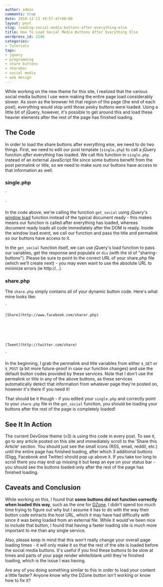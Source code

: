 ```yaml
---
author: admin
comments: true
date: 2010-12-13 19:57:47+00:00
layout: post
slug: loading-social-media-buttons-after-everything-else
title: How To Load Social Media Buttons After Everything Else
wordpress_id: 2146
categories:
- Tutorials
tags:
- jquery
- programming
- share buttons
- sharebar
- social media
- web design
---
```


While working on the new theme for this site, I realized that the various social media buttons I use were making the entire page load considerably slower.  As soon as the browser hit that region of the page (the end of each post), everything would stop until those pesky buttons were loaded.  Using a little bit of jQuery, however, it's possible to get around this and load these heavier elements after the rest of the page has finished loading.<!-- more -->



## The Code



In order to load the share buttons after everything else, we need to do two things.  First, we need to edit our post template (`single.php`) to call a jQuery function _after_ everything has loaded.  We call this function in `single.php` instead of an external JavaScript file since some buttons benefit from the post permalink or title, so we need to make sure our buttons have access to that information as well.



### single.php



`




`

In the code above, we're calling the function `get_social` using jQuery's [window load](http://api.jquery.com/ready/) function instead of the typical document ready - this makes means our function is called after everything has loaded, whereas document ready loads all code immediately after the DOM is ready.  Inside the window load event, we call our function and pass the title and permalink so our buttons have access to it.

In the `get_social` function itself, we can use jQuery's load function to pass our variables, get the response and populate or `div` (with the id of "sharing-buttons").  Please be sure to point to the correct URL of your share.php file (which we'll create next) - you may even want to use the absolute URL to minimize errors (ie http://...).



### share.php



The `share.php` simply contains all of your dynamic button code.  Here's what mine looks like:

`




	
	






	[Share](http://www.facebook.com/sharer.php)






	[Tweet](http://twitter.com/share)



`

In the beginning, I grab the permalink and title variables from either `$_GET` or `$_POST` (a bit more future-proof in case our function changes) and use the default button codes provided by these services.  Note that I don't use the permalink or title in any of the above buttons, as these services automatically detect that information from whatever page they're posted on, however it's there if you need it!

That should be it though - if you edited your `single.php` and correctly point to your `share.php` file in the `get_social` function, you should be loading your buttons after the rest of the page is completely loaded!



## See It In Action



The current DevGrow theme (v3) is using this code in every post.  To see it, go to any article posted on this site and immediately scroll to the 'Share this Article' section.  You should just see the small icons (RSS, email, reddit, etc.) until the entire page has finished loading, after which 3 additional buttons (Digg, Facebook and Twitter) should pop up above it.  If you take too long to scroll there you may end up missing it but keep an eye on your status bar - you should see the buttons loaded only after the rest of the page has finished loading.



## Caveats and Conclusion



While working on this, I found that **some buttons did not function correctly when loaded this way**, such as the one for [DZone](http://www.dzone.com/links/index.html).  I didn't spend too much time trying to figure out why but I assume it has to do with the way their button code extracts the host URL, which it may have had difficulty with since it was being loaded from an external file.  While it would've been nice to include that button, I found that having a faster loading site is much more important to me than any single service.

Also, please keep in mind that this won't really change your overall page loading times - it will only make it so that the rest of the site is loaded before the social media buttons.  It's useful if you find these buttons to be slow at times and parts of your page render white/blank until they're finished loading, which is the issue I was having.

Are any of you doing something similar to this in order to load your content a little faster?  Anyone know why the DZone button isn't working or know how to fix it?
